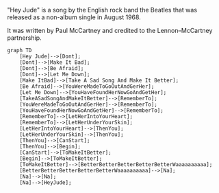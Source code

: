 "Hey Jude" is a song by the English rock band the Beatles that was released as a non-album single in August 1968.

It was written by Paul McCartney and credited to the Lennon–McCartney partnership. 

```mermaid
graph TD
    [Hey Jude]-->[Dont];
    [Dont]-->[Make It Bad];
    [Dont]-->[Be Afraid];
    [Dont]-->[Let Me Down];
    [Make ItBad]-->[Take A Sad Song And Make It Better];
    [Be Afraid]-->[YouWereMadeToGoOutAndGerHer];    
    [Let Me Down]-->[YouHaveFoundHerNowGoAndGetHer];
    [TakeASadSongAndMakeItBetter]-->[RememberTo];
    [YouWereMadeToGoOutAndGerHer]-->[RememberTo];
    [YouHaveFoundHerNowGoAndGetHer]-->[RememberTo];
    [RememberTo]-->[LetHerIntoYourHeart];
    [RememberTo]-->[LetHerUnderYourSkin];
    [LetHerIntoYourHeart]-->[ThenYou];
    [LetHerUnderYourSkin]-->[ThenYou];
    [ThenYou]-->[CanStart];
    [ThenYou]-->[Begin];
    [CanStart]-->[ToMakeItBetter];
    [Begin]-->[ToMakeItBetter];
    [ToMakeItBetter]-->[BetterBetterBetterBetterBetterWaaaaaaaaaa];
    [BetterBetterBetterBetterBetterWaaaaaaaaaa]-->[Na];
    [Na]-->[Na];
    [Na]-->[HeyJude];
```
